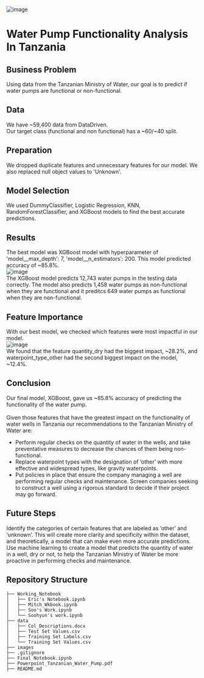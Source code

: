 ![image](https://sswm.info/sites/default/files/inline-images/WATER%20CHARITY%20n.y.%20Deep-well%20hand%20piston%20pump%20including%20apron%20and%20drain%20in%20Gambia.jpg)
# Water Pump Functionality Analysis In Tanzania

## Business Problem
Using data from the Tanzanian Ministry of Water, our goal is to predict if water pumps are functional or non-functional.

## Data
We have ~59,400 data from DataDriven. <br>
Our target class (functional and non functional) has a ~60/~40 split. <br>

## Preparation
We dropped duplicate features and unnecessary features for our model. We also replaced null object values to 'Unknown'.<br>

## Model Selection
We used DummyClassifier, Logistic Regression, KNN, RandomForestClassifier, and XGBoost models to find the best accurate predictions.<br>

## Results
The best model was XGBoost model with hyperparameter of 'model__max_depth': 7, 'model__n_estimators': 200. This model predicted accuracy of ~85.8%.<br>
![image](https://raw.githubusercontent.com/ericdnbn/phase_3_project/main/images/Confusion%20Matrix.png)<br>
The XGBoost model predicts 12,743 water pumps in the testing data correctly. The model also predicts 1,458 water pumps as non-functional when they are functional and it preditcs 649 water pumps as functional when they are non-functional.

## Feature Importance
With our best model, we checked which features were most impactful in our model.<br>
![image](https://raw.githubusercontent.com/ericdnbn/phase_3_project/main/images/Feature%20Importance.png)<br>
We found that the feature quantity_dry had the biggest impact, ~28.2%, and waterpoint_type_other had the second biggest impact on the model, ~12.4%.

## Conclusion
Our final model, XGBoost, gave us ~85.8% accuracy of predicting the functionality of the water pump.<br><br>
Given those features that have the greatest impact on the functionality of water wells in Tanzania our recommendations to the Tanzanian Ministry of Water are:
* Perform regular checks on the quantity of water in the wells, and take preventative measures to decrease the chances of them being non-functional.
* Replace waterpoint types with the designation of ‘other’ with more effective and widespread types, like gravity waterpoints.
* Put policies in place that ensure the company managing a well are performing regular checks and maintenance. Screen companies seeking to construct a well using a rigorous standard to decide if their project may go forward.

## Future Steps
Identify the categories of certain features that are labeled as ‘other’ and ‘unknown’. This will create more clarity and specificity within the dataset, and theoretically, a model that can make even more accurate predictions.
Use machine learning to create a model that predicts the quantity of water in a well, dry or not, to help the Tanzanian Ministry of Water be more proactive in performing checks and maintenance.

## Repository Structure 
```
├── Working_Notebook
│   ├── Eric's Notebook.ipynb     
│   ├── Mitch_Wkbook.ipynb     
│   ├── Soo's Work.ipynb    
│   └── Soohyun's work.ipynb
├── data  
│   ├── Col_Descriptions.docx
│   ├── Test Set Values.csv
│   ├── Training Set Labels.csv
│   └── Training Set Values.csv
├── images  
├── .gitignore
├── Final Notebook.ipynb
├── Powerpoint_Tanzanian_Water_Pump.pdf
├── README.md
```

